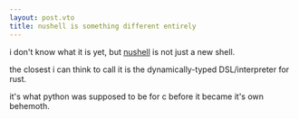 ```yaml
---
layout: post.vto
title: nushell is something different entirely
---
```


i don't know what it is yet, but [nushell](https://www.nushell.sh/) is not just a new shell.

the closest i can think to call it is the dynamically-typed DSL/interpreter for rust.

it's what python was supposed to be for c before it became it's own behemoth.
